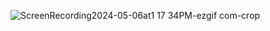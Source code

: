 
![ScreenRecording2024-05-06at1 17 34PM-ezgif com-crop](https://github.com/samcho02/InclusiveIoT/assets/100737807/b80498c8-7f99-464e-ae31-7b3f7ecc24d8)
